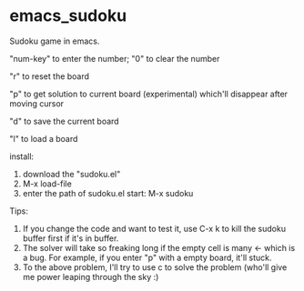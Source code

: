 # emacs_sudoku
Sudoku game in emacs.

"num-key" to enter the number; "0" to clear the number

"r" to reset the board

"p" to get solution to current board (experimental) which'll disappear after moving cursor

"d" to save the current board

"l" to load a board

install:
1) download the "sudoku.el"
2) M-x load-file
3) enter the path of sudoku.el
start:
M-x sudoku

Tips:
1. If you change the code and want to test it, use C-x k to kill the sudoku buffer first if it's in buffer.
2. The solver will take so freaking long if the empty cell is many <- which is a bug. For example, if you enter "p" with a empty board, it'll stuck.
3. To the above problem, I'll try to use c to solve the problem (who'll give me power leaping through the sky :)